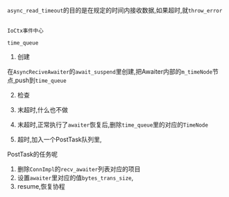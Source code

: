 `async_read_timeout`的目的是在规定的时间内接收数据,如果超时,就`throw_error`

```plaintext

IoCtx事件中心

time_queue

```

1. 创建

在`AsyncReciveAwaiter`的`await_suspend`里创建,把Awaiter内部的`m_timeNode`节点,push到`time_queue`

2. 检查

1. 末超时,什么也不做
2. 末超时,正常执行了`awaiter`恢复后,删除`time_queue`里的对应的`TimeNode`
3. 超时,加入一个PostTask队列里,

PostTask的任务呢

1. 删除`ConnImpl`的`recv_awaiter`列表对应的项目
2. 设置`awaiter`里对应的值`bytes_trans_size`,
3. resume,恢复协程

